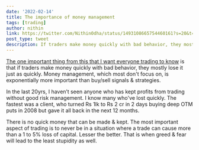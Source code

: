 ```yaml
---
date: '2022-02-14'
title: The importance of money management  
tags: [trading]
author: nithin
link: https://twitter.com/Nithin0dha/status/1493108665754460161?s=20&t=1dcJh1tcql1BVWO2KPsNUw
post_type: tweet
description: If traders make money quickly with bad behavior, they mostly lose it just as quickly...
---
```


[The one important thing from this that I want everyone trading to know](https://youtu.be/b31EfvTmklU) is that if traders make money quickly with bad behavior, they mostly lose it just as quickly. Money management, which most don't focus on, is exponentially more important than buy/sell signals & strategies.

In the last 20yrs, I haven’t seen anyone who has kept profits from trading without good risk management. I know many who've lost quickly. The fastest was a client, who turned Rs 1lk to Rs 2 cr in 2 days buying deep OTM puts in 2008 but gave it all back in the next 12 months.

There is no quick money that can be made & kept. The most important aspect of trading is to never be in a situation where a trade can cause more than a 1 to 5% loss of capital. Lesser the better. That is when greed & fear will lead to the least stupidity as well.
